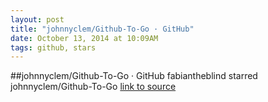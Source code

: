 ```yaml
---
layout: post
title: "johnnyclem/Github-To-Go · GitHub"
date: October 13, 2014 at 10:09AM
tags: github, stars
---
```

##johnnyclem/Github-To-Go · GitHub
fabiantheblind starred johnnyclem/Github-To-Go
[link to source](http://ift.tt/1wr3R7G) 

